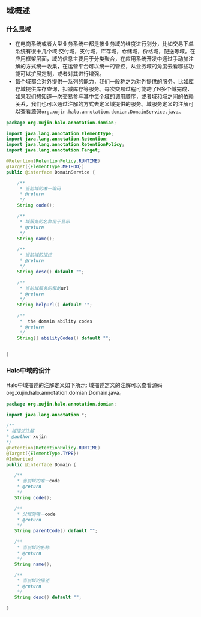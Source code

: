 ## 域概述

### 什么是域

* 在电商系统或者大型业务系统中都是按业务域的维度进行划分，比如交易下单系统有很十几个域:交付域，支付域，库存域，仓储域，价格域，配送等域。在应用框架层面，域的信息主要用于分类聚合，在应用系统开发中通过手动加注解的方式统一收集，在运营平台可以统一的管控，从业务域的角度去看哪些功能可以扩展定制，或者对其进行增强。
* 每个域都会对外提供一系列的能力，我们一般称之为对外提供的服务。比如库存域提供库存查询，扣减库存等服务。每次交易过程可能跨了N多个域完成，如果我们想知道一次交易参与其中每个域的调用顺序，或者域和域之间的依赖关系，我们也可以通过注解的方式去定义域提供的服务。域服务定义的注解可以查看源码`org.xujin.halo.annotation.domian.DomainService.java`。
 
```java
package org.xujin.halo.annotation.domian;

import java.lang.annotation.ElementType;
import java.lang.annotation.Retention;
import java.lang.annotation.RetentionPolicy;
import java.lang.annotation.Target;

@Retention(RetentionPolicy.RUNTIME)
@Target({ElementType.METHOD})
public @interface DomainService {

    /**
     * 当前域的唯一编码
     * @return
     */
    String code();

    /**
     * 域服务的名称用于显示
     * @return
     */
    String name();

    /**
     * 当前域的描述
     * @return
     */
    String desc() default "";

    /**
     * 当前域服务的帮助url
     * @return
     */
    String helpUrl() default "";

    /**
     *  the domain ability codes
     * @return
     */
    String[] abilityCodes() default "";


}
```

### Halo中域的设计
Halo中域描述的注解定义如下所示:
域描述定义的注解可以查看源码org.xujin.halo.annotation.domian.Domain.java。

 ```java
package org.xujin.halo.annotation.domian;

import java.lang.annotation.*;

/**
 * 域描述注解
 * @author xujin
 */
@Retention(RetentionPolicy.RUNTIME)
@Target({ElementType.TYPE})
@Inherited
public @interface Domain {

    /**
     * 当前域的唯一code
     * @return
     */
    String code();

    /**
     * 父域的唯一code
     * @return
     */
    String parentCode() default "";

    /**
     * 当前域的名称
     * @return
     */
    String name();

    /**
     * 当前域的描述
     * @return
     */
    String desc() default "";

}
```



